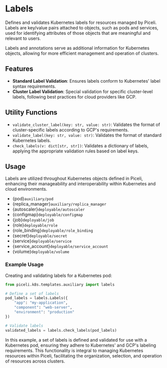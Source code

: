 # Labels

Defines and validates Kubernetes labels for resources managed by Piceli. Labels are key/value pairs attached to objects, such as pods and services, used for identifying attributes of those objects that are meaningful and relevant to users.

Labels and annotations serve as additional information for Kubernetes objects, allowing for more efficient management and operation of clusters.

## Features

- **Standard Label Validation**: Ensures labels conform to Kubernetes' label syntax requirements.
- **Cluster Label Validation**: Special validation for specific cluster-level labels, following best practices for cloud providers like GCP.

## Utility Functions

- `validate_cluster_label(key: str, value: str)`: Validates the format of cluster-specific labels according to GCP's requirements.
- `validate_label(key: str, value: str)`: Validates the format of standard Kubernetes labels.
- `check_labels(v: dict[str, str])`: Validates a dictionary of labels, applying the appropriate validation rules based on label keys.

## Usage

Labels are utilized throughout Kubernetes objects defined in Piceli, enhancing their manageability and interoperability within Kubernetes and cloud environments.

- {pod}`auxiliary/pod`
- {replica_manager}`auxiliary/replica_manager`
- {autoscaler}`deployable/autoscaler`
- {configmap}`deployable/configmap`
- {job}`deployable/job`
- {role}`deployable/role`
- {role_binding}`deployable/role_binding`
- {secret}`deployable/secret`
- {service}`deployable/service`
- {service_account}`deployable/service_account`
- {volume}`deployable/volume`

### Example Usage

Creating and validating labels for a Kubernetes pod:

```python
from piceli.k8s.templates.auxiliary import labels

# Define a set of labels
pod_labels = labels.Labels({
    "app": "my-application",
    "component": "web-server",
    "environment": "production"
})

# Validate labels
validated_labels = labels.check_labels(pod_labels)
```

In this example, a set of labels is defined and validated for use with a Kubernetes pod, ensuring they adhere to Kubernetes' and GCP's labeling requirements. This functionality is integral to managing Kubernetes resources within Piceli, facilitating the organization, selection, and operation of resources across clusters.
